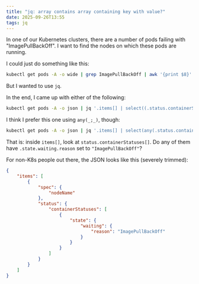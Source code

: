 ```yaml
---
title: "jq: array contains array containing key with value?"
date: 2025-09-26T13:55
tags: jq
---
```


In one of our Kubernetes clusters, there are a number of pods failing with "ImagePullBackOff". I want to find the nodes on which these pods are running.

I could just do something like this:

```sh
kubectl get pods -A -o wide | grep ImagePullBackOff | awk '{print $8}' | sort | uniq
```

But I wanted to use `jq`.

In the end, I came up with either of the following:

```sh
kubectl get pods -A -o json | jq '.items[] | select((.status.containerStatuses[] | select(.state.waiting.reason == "ImagePullBackOff"))) | .spec.nodeName'
```

I think I prefer this one using `any(_;_)`, though:

```sh
kubectl get pods -A -o json | jq '.items[] | select(any(.status.containerStatuses[]; .state.waiting.reason == "ImagePullBackOff")) | .spec.nodeName'
```

That is: inside `items[]`, look at `status.containerStatuses[]`. Do any of them have `.state.waiting.reason` set to `"ImagePullBackOff"`?

For non-K8s people out there, the JSON looks like this (severely trimmed):

```json
{
	"items": [
		{
			"spec": {
				"nodeName"
			},
			"status": {
				"containerStatuses": [
					{
						"state": {
							"waiting": {
								"reason": "ImagePullBackOff"
							}
						}
					}
				]
			}
		}
	]
}
```

